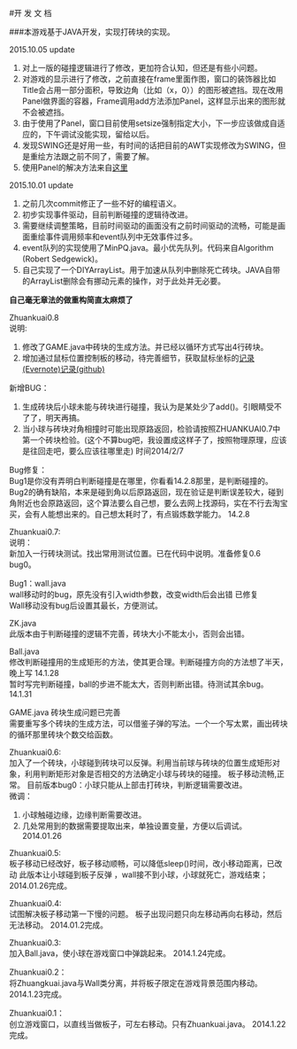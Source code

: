 #开 发 文 档

###本游戏基于JAVA开发，实现打砖块的实现。

2015.10.05 update

1. 对上一版的碰撞逻辑进行了修改，更加符合认知，但还是有些小问题。
2. 对游戏的显示进行了修改，之前直接在frame里面作图，窗口的装饰器比如Title会占用一部分面积，导致边角（比如（x，0））的图形被遮挡。现在改用Panel做界面的容器，Frame调用add方法添加Panel，这样显示出来的图形就不会被遮挡。
3. 由于使用了Panel，窗口目前使用setsize强制指定大小，下一步应该做成自适应的，下午调试没能实现，留给以后。
4. 发现SWING还是好用一些，有时间的话把目前的AWT实现修改为SWING，但是重绘方法跟之前不同了，需要了解。
5. 使用Panel的解决方法来自[这里](http://stackoverflow.com/questions/14183529/paint-method-draws-outside-jframe-if-first-coord-0-0)

2015.10.01 update

1. 之前几次commit修正了一些不好的编程语义。
2. 初步实现事件驱动，目前判断碰撞的逻辑待改进。
3. 需要继续调整策略，目前时间驱动的画面没有之前时间驱动的流畅，可能是画面重绘事件调用频率和event队列中无效事件过多。
4. event队列的实现使用了MinPQ.java。最小优先队列。代码来自Algorithm (Robert Sedgewick)。
5. 自己实现了一个DIYArrayList。用于加速从队列中删除死亡砖块。JAVA自带的ArrayList删除会有挪动元素的操作，对于此处并无必要。

**自己毫无章法的做重构简直太麻烦了**

Zhuankuai0.8  
说明:  
1. 修改了GAME.java中砖块的生成方法。并已经以循环方式写出4行砖块。  
2. 增加通过鼠标位置控制板的移动，待完善细节，获取鼠标坐标的[记录(Evernote)](http://www.evernote.com/shard/s93/sh/9551a7b0-f389-48a0-9e23-b3f2d820e2a3/b139647fef562a46e9d30f7e7bd629d0)[记录(github)](mouse.md)

新增BUG：  
1. 生成砖块后小球未能与砖块进行碰撞，我认为是某处少了add()。引眼睛受不了了，明天再搞。  
2. 当小球与砖块对角相撞时可能出现原路返回，检验请按照ZHUANKUAI0.7中第一个砖块检验。(这个不算bug吧，我设置成这样子了，按照物理原理，应该是往回走吧，要么应该往哪里走)
时间2014/2/7

Bug修复：  
Bug1是你没有弄明白判断碰撞是在哪里，你看看14.2.8那里，是判断碰撞的。
Bug2的确有缺陷，本来是碰到角以后原路返回，现在验证是判断误差较大，碰到角附近也会原路返回，这个算法要么自己想，要么去网上找源码，实在不行去淘宝买，会有人能想出来的。自己想太耗时了，有点锻炼数学能力。
14.2.8

Zhuankuai0.7:  
说明：  
新加入一行砖块测试。找出常用测试位置。已在代码中说明。准备修复0.6  bug0。

Bug1：wall.java  
wall移动时的bug，原先没有引入width参数，改变width后会出错		已修复  
Wall移动没有bug后设置其最长，方便测试。

ZK.java  
此版本由于判断碰撞的逻辑不完善，砖块大小不能太小，否则会出错。

Ball.java  
修改判断碰撞用的生成矩形的方法，使其更合理。判断碰撞方向的方法想了半天，晚上写     14.1.28  
暂时写完判断碰撞，ball的步进不能太大，否则判断出错。待测试其余bug。   14.1.31  

GAME.java  砖块生成问题已完善  
需要重写多个砖块的生成方法，可以借鉴子弹的写法。一个一个写太累，画出砖块的循环那里砖块个数交给函数。  

Zhuankuai0.6:  
加入了一个砖块，小球碰到砖块可以反弹。利用当前球与砖块的位置生成矩形对象，利用判断矩形对象是否相交的方法确定小球与砖块的碰撞。
板子移动流畅,正常。
目前版本bug0：小球只能从上部击打砖块，判断逻辑需要改进。  
微调：  
1. 小球触碰边缘，边缘判断需要改进。
2. 几处常用到的数据需要提取出来，单独设置变量，方便以后调试。
2014.01.26

Zhuankuai0.5:  
板子移动已经改好，板子移动顺畅，可以降低sleep()时间，改小移动距离，已改动
此版本让小球碰到板子反弹 ，wall接不到小球，小球就死亡，游戏结束；
2014.01.26完成。

Zhuankuai0.4:  
试图解决板子移动第一下慢的问题。
板子出现问题只向左移动再向右移动，然后无法移动。
2014.01.2完成。

Zhuankuai0.3:  
加入Ball.java，使小球在游戏窗口中弹跳起来。
2014.1.24完成。
		
Zhuankuai0.2：  
将Zhuangkuai.java与Wall类分离，并将板子限定在游戏背景范围内移动。
2014.1.23完成。

Zhuankuai0.1：  
创立游戏窗口，以直线当做板子，可左右移动。只有Zhuankuai.java。
2014.1.22完成。
